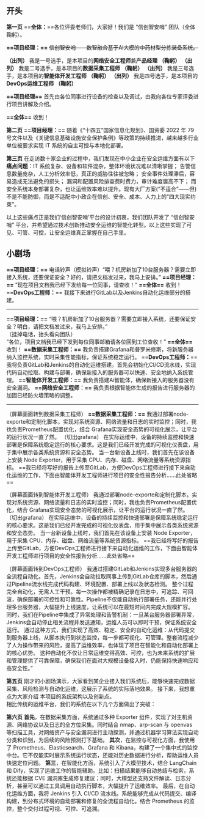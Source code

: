 ## **开头**

**第一页**
==**全体：**==各位评委老师们，大家好！我们是 “信创智安哨” 团队（全体鞠躬）。

**==项目经理：==** ~~信创智安哨——数智融合基于AI大模的中药材型分拣装备系统。~~ 

**（出列）** 我是一号选手，是本项目的**网络安全工程师**兼**产品经理** **（鞠躬）**
**（出列）** 我是二号选手，是本项目的**数据采集工程师** **（鞠躬）**
**（出列）** 我是三号选手，是本项目的**智能体开发工程师** **（鞠躬）**
**（出列）** 我是四号选手，是本项目的**DevOps运维工程师** **（鞠躬）**

**==项目经理==** 首先由各位同事进行设备的检查以及调试，由我向各位专家评委进行项目讲解及介绍。

**==全体==** 收到！

**第二页**
**==项目经理：==** 随着《“十四五”国家信息化规划》、国资委 2022 年 79 号文件以及《关键信息基础设施安全保护条例》等政策的持续推进，越来越多行业单位被要求实现 IT 系统的自主可控与本地化部署。

**第三页**
在走访数十家企业的过程中，我们发现在中小企业在安全运维方面有以下
**痛点问题**：IT 系统复杂、设备和软件混杂，整体环境状况难以清晰掌握；
告警信息数量庞杂，人工分析效率低，真正的威胁往往被忽略；
安全事件处理滞后，容易造成无法避免的损失；
漏洞和配置风险排查费时费力，审计难度居高不下；
而安全系统本身部署复杂，也让运维效率难以提升。现有大厂方案(“不适合”——但)不是不能防御，而是不适配中小政企在信创、安全、成本、人力上的“四大现实约束"。

以上这些痛点正是我们‘信创智安哨’平台的设计初衷，我们团队开发了 “信创智安哨” 平台，并希望通过技术创新推动安全运维的智能化转型。以上这些实现了可见、可管、可控，让安全运维真正掌握在自己手里。
## 小剧场

**==项目经理：==** 电话铃声（模拟铃声）“喂？机房新加了10台服务器？需要立即接入系统，还要保证安全？好的，请把文档发过来，我马上安排。”
**==项目经理：==** ”现在项目文档我已经下发给每一位同事，请查收！“
**==全体==** 收到！
==**DevOps工程师：**== 我接下来进行GitLab以及Jenkins自动化运维部分的搭建。

---

**==项目经理：==** “喂？机房新加了10台服务器？需要立即接入系统，还要保证安全？明白，请把文档发过来，我马上安排。”  
（挂掉电话，抬头看向团队）  
“各位，项目文档我已经下发到每位同事邮箱请各位回到工位查收！”
**==全体==** 收到！
**==数据采集工程师：==** 我负责搭建Grafana和普罗米修斯，将新服务器纳入监控系统，实时采集性能指标，保证系统稳定运行。
==**DevOps工程师：**== 我将负责GitLab和Jenkins的自动化运维搭建。首先会初始化CI/CD流水线，实现代码自动拉取、构建与部署，确保新接入的服务器可以快速、安全地纳入系统管理。
**==智能体开发工程师：==** 我负责搭建Ai智能体，确保新接入的服务器没有安全漏洞。
**==网络安全工程师：==** 我负责根据智能体生成的报告进行服务器的加固已经防火墙策略的调整。

---

（屏幕画面转到数据采集工程师）
**==数据采集工程师：==** 我通过部署node-exporte和定制化脚本，实现对系统资源、网络流量和日志的实时监控；同时，我也负责Prometheus配置优化，结合 Grafana实现安全态势的可视化展示，让平台的运行状况一直了然。
（切出grafana）
在实际运维中，设备的持续监控和快速部署是保障系统稳定运行的核心要求。这是我们已经开发完成的可视化仪表盘，用于集中展示各类系统资源和安全态势。
当一台新设备上线时，我们首先在该设备上安装 Node Exporter，用于采集 CPU、内存、磁盘、网络流量等系统资源指标。
==我已经将写好的报告上传至GitLab，方便DevOps工程师进行接下来自动化运维的工作，下面由智能体开发工程师进行项目的安全性报告分析......此处省略==

（屏幕画面转到智能体开发工程师）
我通过部署node-exporte和定制化脚本，实现对系统资源、网络流量和日志的实时监控；同时，我也负责Prometheus配置优化，结合 Grafana实现安全态势的可视化展示，让平台的运行状况一直了然。
（切出grafana）
在实际运维中，设备的持续监控和快速部署是保障系统稳定运行的核心要求。这是我们已经开发完成的可视化仪表盘，用于集中展示各类系统资源和安全态势。
当一台新设备上线时，我们首先在该设备上安装 Node Exporter，用于采集 CPU、内存、磁盘、网络流量等系统资源指标。
==我已经将写好的报告上传至GitLab，方便DevOps工程师进行接下来自动化运维的工作，下面由智能体开发工程师进行项目的安全性报告分析......此处省略==

（屏幕画面转到DevOps工程师）
我通过搭建GitLab和Jenkins实现多台服务器的全流程自动化。首先，Jenkins会自动拉取同事上传到GitLab仓库的脚本，然后通过Pipeline流水线完成代码构建、环境配置、部署上线以及状态检测。
整个过程完全自动化，无需人工干预。每一次操作都被精确记录在日志中，可追踪、可回滚，确保部署的可控性和可靠性。Pipeline不仅能自动执行部署任务，还能并行处理多台服务器，大幅提升上线速度，让系统可以在最短时间内完成大规模扩容。
同时，我们在Pipeline中集成了异常处理和告警机制：一旦某台服务器部署异常，Jenkins会自动停止相关流程并发送通知，运维人员可以即时干预，保证系统安全运行。
通过这种方式，我们实现了高效、稳定、安全的自动化运维：从代码提交到服务器上线，从脚本执行到状态监控，每一步都可视化、可管理。整套流程减少了人为操作带来的风险，提高了运维效率，也体现了项目在智能化和自动化部署上的核心优势。
这种自动化不仅让日常运维变得高效、可控，也为未来系统的扩展和管理提供了可靠保障，确保我们在面对大规模设备接入时，仍能保持快速响应和高安全性。”

**第五页**
刚才的小剧场演示，大家看到某企业接入我们系统后，能够快速完成数据采集、风险检测与自动化运维，这展示了系统的实际落地效果。
接下来，我想重点为大家介绍 本项目的系统架构以及创新点。  
相比传统的运维平台，我们的系统在以下几个方面做出了突破：

**第六页**
**首先**，在数据采集方面，系统通过多种 Exporter 组件，实现了对主机资源、网络协议以及日志的全方位采集。同时结合 nmap、arp-scan 与 openvas 等扫描工具，对网络资产与安全漏洞进行主动探测，并通过机器学习算法实现自动分类和识别，为后续的风险预测打下基础。
**其次**，在监控与可视化方面，我使用了 Prometheus、Elasticsearch、Grafana 和 Kibana，构建了一个集中式的监控中台。它不仅能实时展示系统运行状态，还能对历史数据进行分析，帮助运维人员快速定位问题。
**第三**，在智能化方面，系统引入了大模型技术，结合 LangChain 和 Dify，实现了运维工作的智能辅助。比如：扫描结果能够自动总结与检索，系统还能根据 CVE 漏洞库生成修复建议；同时，大模型还支持文件解读、日志分析，甚至可以通过工具调用自动执行脚本，大幅提升了运维效率。
最后，在自动化运维方面，我将 Jenkins 引入 CI/CD 流水线。系统能够完成从代码提交、编译构建，到分布式环境的自动部署和修复的全流程自动化。结合 Prometheus 的监控，整个交付过程可视、可控、可追溯。

